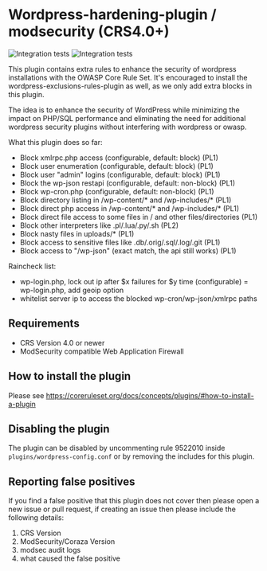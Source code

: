 # Wordpress-hardening-plugin / modsecurity (CRS4.0+)
![Integration tests](https://github.com/eilandert/wordpress-hardening-plugin/actions/workflows/integration.yml/badge.svg) ![Integration tests](https://github.com/eilandert/wordpress-hardening-plugin/actions/workflows/lint.yml/badge.svg)

This plugin contains extra rules to enhance the security of wordpress installations with the OWASP Core Rule Set.
It's encouraged to install the wordpress-exclusions-rules-plugin as well, as we only add extra blocks in this plugin.

The idea is to enhance the security of WordPress while minimizing the impact on PHP/SQL performance and eliminating the need for additional wordpress security plugins without interfering with wordpress or owasp.

What this plugin does so far:
- Block xmlrpc.php access (configurable, default: block) (PL1)
- Block user enumeration (configurable, default: block) (PL1)
- Block user "admin" logins (configurable, default: block) (PL1)
- Block the wp-json restapi (configurable, default: non-block) (PL1)
- Block wp-cron.php (configurable, default: non-block) (PL1)
- Block directory listing in /wp-content/* and /wp-includes/* (PL1)
- Block direct php access in /wp-content/* and /wp-includes/* (PL1)
- Block direct file access to some files in / and other files/directories (PL1)
- Block other interpreters like .pl/.lua/.py/.sh (PL2)
- Block nasty files in uploads/* (PL1)
- Block access to sensitive files like .db/.orig/.sql/.log/.git (PL1)
- Block access to "/wp-json" (exact match, the api still works) (PL1)

Raincheck list:
- wp-login.php, lock out ip after $x failures for $y time (configurable)
= wp-login.php, add geoip option
- whitelist server ip to access the blocked wp-cron/wp-json/xmlrpc paths

## Requirements
- CRS Version 4.0 or newer
- ModSecurity compatible Web Application Firewall

## How to install the plugin

Please see https://coreruleset.org/docs/concepts/plugins/#how-to-install-a-plugin

## Disabling the plugin
The plugin can be disabled by uncommenting rule 9522010 inside ``plugins/wordpress-config.conf`` or by removing the includes for this plugin.

## Reporting false positives
If you find a false positive that this plugin does not cover then please open a new issue or pull request, if creating an issue then please include the following details:

1. CRS Version
2. ModSecurity/Coraza Version
3. modsec audit logs
4. what caused the false positive
